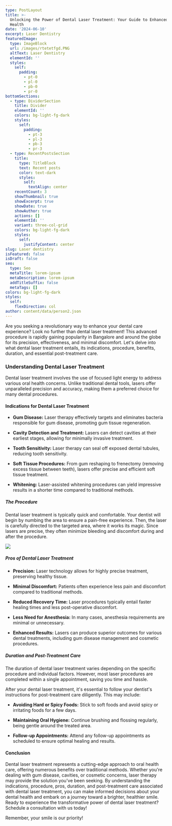 ```yaml
---
type: PostLayout
title: >-
  Unlocking the Power of Dental Laser Treatment: Your Guide to Enhanced Oral
  Health
date: '2024-06-10'
excerpt: Laser Dentistry
featuredImage:
  type: ImageBlock
  url: /images/rtetetfgd.PNG
  altText: Laser Dentistry
  elementId: ''
  styles:
    self:
      padding:
        - pt-0
        - pl-0
        - pb-0
        - pr-0
bottomSections:
  - type: DividerSection
    title: Divider
    elementId: ''
    colors: bg-light-fg-dark
    styles:
      self:
        padding:
          - pt-3
          - pl-3
          - pb-3
          - pr-3
  - type: RecentPostsSection
    title:
      type: TitleBlock
      text: Recent posts
      color: text-dark
      styles:
        self:
          textAlign: center
    recentCount: 3
    showThumbnail: true
    showExcerpt: true
    showDate: true
    showAuthor: true
    actions: []
    elementId: ''
    variant: three-col-grid
    colors: bg-light-fg-dark
    styles:
      self:
        justifyContent: center
slug: Laser dentistry
isFeatured: false
isDraft: false
seo:
  type: Seo
  metaTitle: lorem-ipsum
  metaDescription: lorem-ipsum
  addTitleSuffix: false
  metaTags: []
colors: bg-light-fg-dark
styles:
  self:
    flexDirection: col
author: content/data/person2.json
---
```

Are you seeking a revolutionary way to enhance your dental care experience? Look no further than dental laser treatment! This advanced procedure is rapidly gaining popularity in Bangalore and around the globe for its precision, effectiveness, and minimal discomfort. Let's delve into what dental laser treatment entails, its indications, procedure, benefits, duration, and essential post-treatment care.

### **Understanding Dental Laser Treatment**

Dental laser treatment involves the use of focused light energy to address various oral health concerns. Unlike traditional dental tools, lasers offer unparalleled precision and accuracy, making them a preferred choice for many dental procedures.

#### **Indications for Dental Laser Treatment**

*   **Gum Disease:** Laser therapy effectively targets and eliminates bacteria responsible for gum disease, promoting gum tissue regeneration.

*   **Cavity Detection and Treatment:** Lasers can detect cavities at their earliest stages, allowing for minimally invasive treatment.

*   **Tooth Sensitivity:** Laser therapy can seal off exposed dental tubules, reducing tooth sensitivity.

*   **Soft Tissue Procedures:** From gum reshaping to frenectomy (removing excess tissue between teeth), lasers offer precise and efficient soft tissue treatment.

*   **Whitening:** Laser-assisted whitening procedures can yield impressive results in a shorter time compared to traditional methods.



##### **The Procedure**

Dental laser treatment is typically quick and comfortable. Your dentist will begin by numbing the area to ensure a pain-free experience. Then, the laser is carefully directed to the targeted area, where it works its magic. Since lasers are precise, they often minimize bleeding and discomfort during and after the procedure.

![](/images/rtetetfgd.PNG)

##### **Pros of Dental Laser Treatment**

*   **Precision:** Laser technology allows for highly precise treatment, preserving healthy tissue.

*   **Minimal Discomfort:** Patients often experience less pain and discomfort compared to traditional methods.

*   **Reduced Recovery Time:** Laser procedures typically entail faster healing times and less post-operative discomfort.

*   **Less Need for Anesthesia:** In many cases, anesthesia requirements are minimal or unnecessary.

*   **Enhanced Results:** Lasers can produce superior outcomes for various dental treatments, including gum disease management and cosmetic procedures.

##### **Duration and Post-Treatment Care**

The duration of dental laser treatment varies depending on the specific procedure and individual factors. However, most laser procedures are completed within a single appointment, saving you time and hassle.

After your dental laser treatment, it's essential to follow your dentist's instructions for post-treatment care diligently. This may include:

*   **Avoiding Hard or Spicy Foods:** Stick to soft foods and avoid spicy or irritating foods for a few days.

*   **Maintaining Oral Hygiene:** Continue brushing and flossing regularly, being gentle around the treated area.

*   **Follow-up Appointments:** Attend any follow-up appointments as scheduled to ensure optimal healing and results.

#### **Conclusion**

Dental laser treatment represents a cutting-edge approach to oral health care, offering numerous benefits over traditional methods. Whether you're dealing with gum disease, cavities, or cosmetic concerns, laser therapy may provide the solution you've been seeking. By understanding the indications, procedure, pros, duration, and post-treatment care associated with dental laser treatment, you can make informed decisions about your dental health and embark on a journey toward a brighter, healthier smile. Ready to experience the transformative power of dental laser treatment? Schedule a consultation with us today!

Remember, your smile is our priority!
